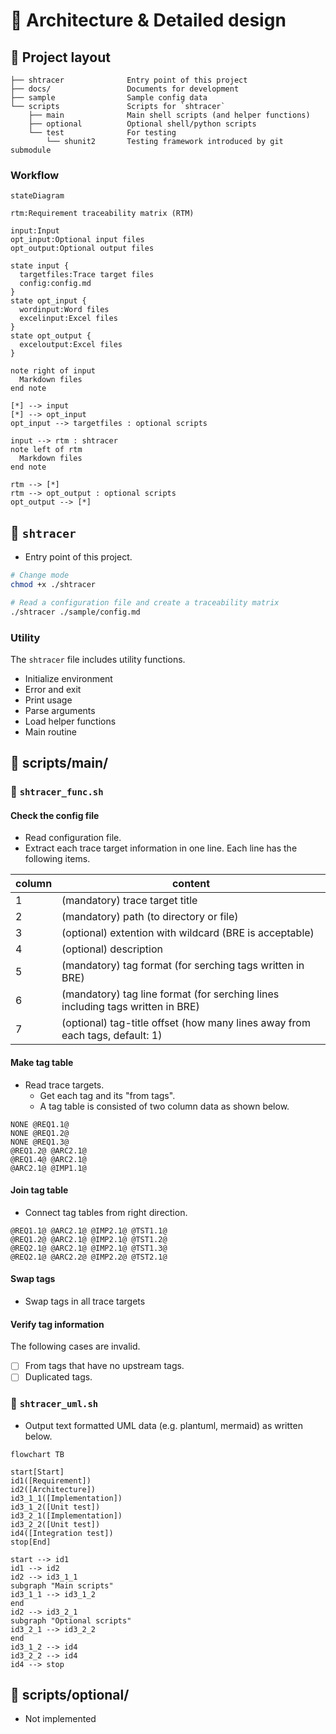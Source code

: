 # 🏡 Architecture & Detailed design

## 📂 Project layout

```text
├── shtracer              Entry point of this project
├── docs/                 Documents for development
├── sample                Sample config data
└── scripts               Scripts for `shtracer`
    ├── main              Main shell scripts (and helper functions)
    ├── optional          Optional shell/python scripts
    └── test              For testing
        └── shunit2       Testing framework introduced by git submodule
```

### Workflow

```mermaid
stateDiagram

rtm:Requirement traceability matrix (RTM)

input:Input
opt_input:Optional input files
opt_output:Optional output files

state input {
  targetfiles:Trace target files
  config:config.md
}
state opt_input {
  wordinput:Word files
  excelinput:Excel files
}
state opt_output {
  exceloutput:Excel files
}

note right of input
  Markdown files
end note

[*] --> input
[*] --> opt_input
opt_input --> targetfiles : optional scripts

input --> rtm : shtracer
note left of rtm
  Markdown files
end note

rtm --> [*]
rtm --> opt_output : optional scripts
opt_output --> [*]
```

<!-- @ARC1.1@ (FROM: @REQ5.1@) -->
## 🔵 `shtracer`

<a id="tag-123"></a>

* Entry point of this project.

```bash
# Change mode
chmod +x ./shtracer

# Read a configuration file and create a traceability matrix
./shtracer ./sample/config.md
```

<!-- @ARC1.2@ (FROM: @REQ4.1@, @REQ4.2@, @REQ4.3@, @REQ5.1@) -->
### Utility

The `shtracer` file includes utility functions.

* Initialize environment
* Error and exit
* Print usage
* Parse arguments
* Load helper functions
* Main routine

## 📂 scripts/main/

### 📄 `shtracer_func.sh`

<!-- @ARC2.1@ (FROM: @REQ1.1@, @REQ1.2@, @REQ1.4@, @REQ2.1@, @REQ6.1@) -->
#### Check the config file

* Read configuration file.
* Extract each trace target information in one line. Each line has the following items.

column | content
------ | --------------------
1      | (mandatory) trace target title
2      | (mandatory) path (to directory or file)
3      | (optional) extention with wildcard (BRE is acceptable)
4      | (optional) description
5      | (mandatory) tag format (for serching tags written in BRE)
6      | (mandatory) tag line format (for serching lines including tags written in BRE)
7      | (optional) tag-title offset (how many lines away from each tags, default: 1)

<!-- @ARC2.2@ (FROM: @REQ2.1@, @REQ3.1.1@, @REQ3.1.2@, @REQ6.1@) -->
#### Make tag table

* Read trace targets.
  * Get each tag and its "from tags".
  * A tag table is consisted of two column data as shown below.

```text
NONE @REQ1.1@
NONE @REQ1.2@
NONE @REQ1.3@
@REQ1.2@ @ARC2.1@
@REQ1.4@ @ARC2.1@
@ARC2.1@ @IMP1.1@
```

<!-- @ARC2.3@ (FROM: @REQ2.1@, @REQ3.2.1@, @REQ6.1@) -->
#### Join tag table

* Connect tag tables from right direction.

```text
@REQ1.1@ @ARC2.1@ @IMP2.1@ @TST1.1@
@REQ1.2@ @ARC2.1@ @IMP2.1@ @TST1.2@
@REQ2.1@ @ARC2.1@ @IMP2.1@ @TST1.3@
@REQ2.1@ @ARC2.2@ @IMP2.2@ @TST2.1@
```

<!-- @ARC2.4@ (FROM: @REQ4.1@) -->
#### Swap tags

* Swap tags in all trace targets

<!-- @ARC2.5@ (FROM: @REQ4.3@) -->
#### Verify tag information

The following cases are invalid.

* [ ] From tags that have no upstream tags.
* [ ] Duplicated tags.

<!-- @ARC3.1@ (FROM: @REQ1.3@, @REQ3.2.2@) -->
### 📄 `shtracer_uml.sh`

* Output text formatted UML data (e.g. plantuml, mermaid) as written below.

```mermaid
flowchart TB

start[Start]
id1([Requirement])
id2([Architecture])
id3_1_1([Implementation])
id3_1_2([Unit test])
id3_2_1([Implementation])
id3_2_2([Unit test])
id4([Integration test])
stop[End]

start --> id1
id1 --> id2
id2 --> id3_1_1
subgraph "Main scripts"
id3_1_1 --> id3_1_2
end
id2 --> id3_2_1
subgraph "Optional scripts"
id3_2_1 --> id3_2_2
end
id3_1_2 --> id4
id3_2_2 --> id4
id4 --> stop
```

<!-- @ARC4.1@ (FROM: @REQ2.2@, @REQ3.3@) -->
## 📂 scripts/optional/

* Not implemented
